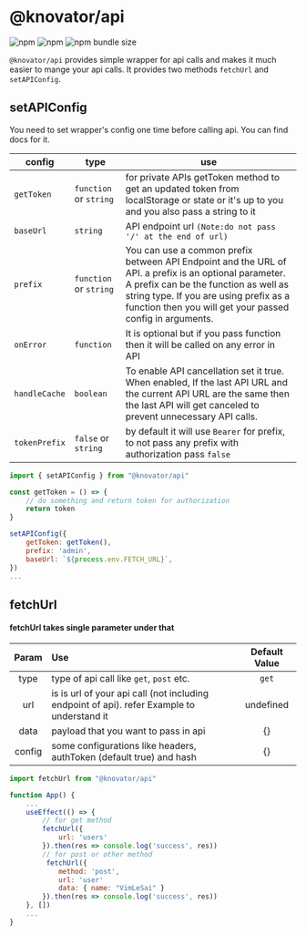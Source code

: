 # @knovator/api

![npm](https://img.shields.io/npm/v/@knovator/api?style=flat-square) ![npm](https://img.shields.io/npm/dt/@knovator/api?style=flat-square) ![npm bundle size](https://img.shields.io/bundlephobia/minzip/@knovator/api?style=flat-square)

`@knovator/api` provides simple wrapper for api calls and makes it much easier to mange your api calls. It provides two methods `fetchUrl` and `setAPIConfig`.

## setAPIConfig

You need to set wrapper's config one time before calling api. You can find docs for it.

| config        | type                   | use                                                          |
| ------------- | ---------------------- | ------------------------------------------------------------ |
| `getToken`    | `function` or `string` | for private APIs getToken method to get an updated token from localStorage or state or it's up to you and you also pass a string to it |
| `baseUrl`     | `string`               | API endpoint url `(Note:do not pass '/' at the end of url)`  |
| `prefix`      | `function` or `string` | You can use a common prefix between API Endpoint and the URL of API. a prefix is an optional parameter. A prefix can be the function as well as string type. If you are using prefix as a function then you will get your passed config in arguments. |
| `onError`     | `function`             | It is optional but if you pass function then it will be called on any error in API |
| `handleCache` | `boolean`              | To enable API cancellation set it true. When enabled,  If the last API URL and the current API URL are the same then the last API will get canceled to prevent unnecessary API calls. |
| `tokenPrefix` | `false` or `string` | by default it will use `Bearer` for prefix, to not pass any prefix with authorization pass `false` |



```jsx
import { setAPIConfig } from "@knovator/api"

const getToken = () => {
    // do something and return token for authorization
    return token
}

setAPIConfig({
    getToken: getToken(),
    prefix: 'admin',
    baseUrl: `${process.env.FETCH_URL}`,
})
...
```



## fetchUrl

#### fetchUrl takes single parameter under that

| Param  | Use                                                          | Default Value |
| :----: | :----------------------------------------------------------- | :-----------: |
|  type  | type of api call like `get`, `post` etc.                     |     `get`     |
|  url   | is is url of your api call (not including endpoint of api). refer Example to understand it |   undefined   |
|  data  | payload that you want to pass in api                         |      {}       |
| config | some configurations like headers, authToken (default true) and hash |      {}       |


```jsx
import fetchUrl from "@knovator/api"

function App() {
    ...
    useEffect(() => {
        // for get method
        fetchUrl({
            url: 'users'
        }).then(res => console.log('success', res))
        // for post or other method
         fetchUrl({
            method: 'post',
            url: 'user'
            data: { name: "VimLeSai" }
        }).then(res => console.log('success', res))
    }, [])
    ...
}
```

